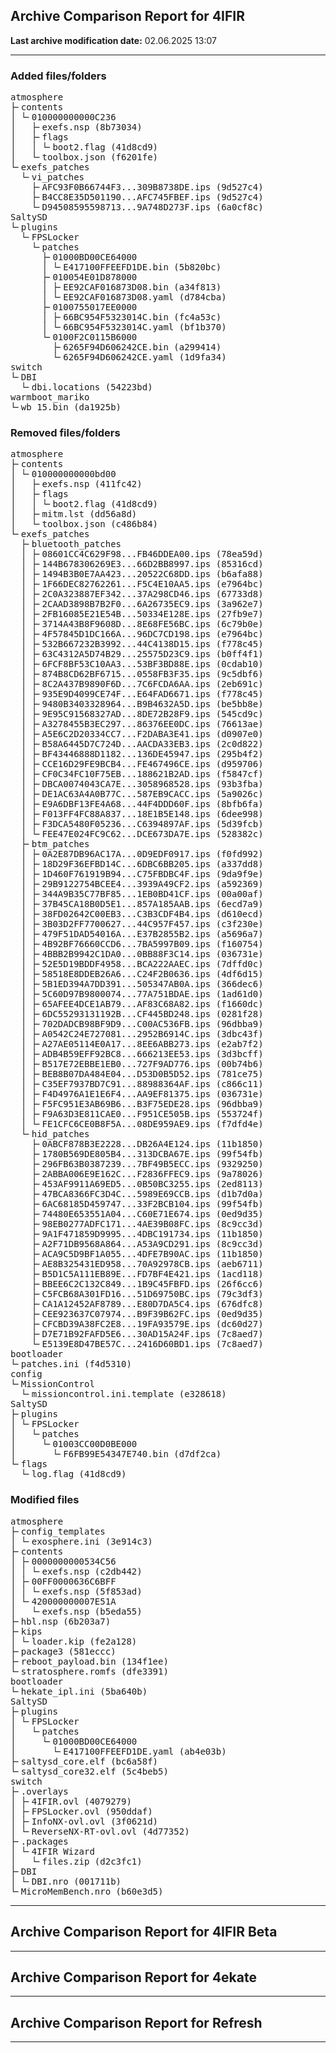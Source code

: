 <h2>Archive Comparison Report for <b>4IFIR</b></h2><b>Last archive modification date:</b> 02.06.2025 13:07<hr>

<h3>Added files/folders</h3>
<pre>atmosphere
├╴contents
│ └╴010000000000C236
│   ├╴exefs.nsp (8b73034)
│   ├╴flags
│   │ └╴boot2.flag (41d8cd9)
│   └╴toolbox.json (f6201fe)
└╴exefs_patches
  └╴vi_patches
    ├╴AFC93F0B66744F3...309B8738DE.ips (9d527c4)
    ├╴B4CC8E35D501190...AFC745FBEF.ips (9d527c4)
    └╴D94508595598713...9A748D273F.ips (6a0cf8c)
SaltySD
└╴plugins
  └╴FPSLocker
    └╴patches
      ├╴01000BD00CE64000
      │ └╴E417100FFEEFD1DE.bin (5b820bc)
      ├╴010054E01D878000
      │ ├╴EE92CAF016873D08.bin (a34f813)
      │ └╴EE92CAF016873D08.yaml (d784cba)
      ├╴0100755017EE0000
      │ ├╴66BC954F5323014C.bin (fc4a53c)
      │ └╴66BC954F5323014C.yaml (bf1b370)
      └╴0100F2C0115B6000
        ├╴6265F94D606242CE.bin (a299414)
        └╴6265F94D606242CE.yaml (1d9fa34)
switch
└╴DBI
  └╴dbi.locations (54223bd)
warmboot_mariko
└╴wb_15.bin (da1925b)
</pre>
<h3>Removed files/folders</h3>
<pre>atmosphere
├╴contents
│ └╴010000000000bd00
│   ├╴exefs.nsp (411fc42)
│   ├╴flags
│   │ └╴boot2.flag (41d8cd9)
│   ├╴mitm.lst (dd56a8d)
│   └╴toolbox.json (c486b84)
└╴exefs_patches
  ├╴bluetooth_patches
  │ ├╴08601CC4C629F98...FB46DDEA00.ips (78ea59d)
  │ ├╴144B678306269E3...66D2BB8997.ips (85316cd)
  │ ├╴1494B3B0E7AA423...20522C68DD.ips (b6afa88)
  │ ├╴1F66DEC82762261...F5C4E10AA5.ips (e7964bc)
  │ ├╴2C0A323887EF342...37A298CD46.ips (67733d8)
  │ ├╴2CAAD3898B7B2F0...6A26735EC9.ips (3a962e7)
  │ ├╴2FB16085E21E54B...50334E128E.ips (27fb9e7)
  │ ├╴3714A43B8F9608D...8E68FE56BC.ips (6c79b0e)
  │ ├╴4F57845D1DC166A...96DC7CD198.ips (e7964bc)
  │ ├╴532B667232B3992...44C4138D15.ips (f778c45)
  │ ├╴63C4312A5D74B29...25575D23C9.ips (b0ff4f1)
  │ ├╴6FCF8BF53C10AA3...53BF3BD88E.ips (0cdab10)
  │ ├╴874B8CD62BF6715...0558FB3F35.ips (9c5dbf6)
  │ ├╴8C2A437B9890F6D...7C6FCDA6AA.ips (2eb691c)
  │ ├╴935E9D4099CE74F...E64FAD6671.ips (f778c45)
  │ ├╴9480B3403328964...B9B4632A5D.ips (be5bb8e)
  │ ├╴9E95C91568327AD...8DE72B28F9.ips (545cd9c)
  │ ├╴A3278455B3EC297...86376EE0DC.ips (76613ae)
  │ ├╴A5E6C2D20334CC7...F2DABA3E41.ips (d0907e0)
  │ ├╴B58A6445D7C724D...AACDA33EB3.ips (2c0d822)
  │ ├╴BF43446888D1182...136DE45947.ips (295b4f2)
  │ ├╴CCE16D29FE9BCB4...FE467496CE.ips (d959706)
  │ ├╴CF0C34FC10F75EB...188621B2AD.ips (f5847cf)
  │ ├╴DBCA0074043CA7E...3058968528.ips (93b3fba)
  │ ├╴DE1AC63A4A0B77C...587EB9CACC.ips (5a9026c)
  │ ├╴E9A6DBF13FE4A68...44F4DDD60F.ips (8bfb6fa)
  │ ├╴F013FF4FC88A837...18E1B5E148.ips (6dee998)
  │ ├╴F3DCA5480F05236...C6394897AF.ips (5d39fcb)
  │ └╴FEE47E024FC9C62...DCE673DA7E.ips (528382c)
  ├╴btm_patches
  │ ├╴0A2E87DB96AC17A...0D9EDF0917.ips (f0fd992)
  │ ├╴18D29F36EFBD14C...6DBC6BB205.ips (a337dd8)
  │ ├╴1D460F761919B94...C75FBDBC4F.ips (9da9f9e)
  │ ├╴29B9122754BCEE4...3939A49CF2.ips (a592369)
  │ ├╴344A9B35C77BF85...1EB0BD41CF.ips (00a00af)
  │ ├╴37B45CA18B0D5E1...857A185AAB.ips (6ecd7a9)
  │ ├╴38FD02642C00EB3...C3B3CDF4B4.ips (d610ecd)
  │ ├╴3B03D2FF7700627...44C957F457.ips (c3f230e)
  │ ├╴479F51DAD54016A...E37B2855B2.ips (a5696a7)
  │ ├╴4B92BF76660CCD6...7BA5997B09.ips (f160754)
  │ ├╴4BBB2B9942C1DA0...0BB88F3C14.ips (036731e)
  │ ├╴52E5D19BDDF4958...BCA222AAEC.ips (7dffd0c)
  │ ├╴58518E8DDEB26A6...C24F2B0636.ips (4df6d15)
  │ ├╴5B1ED394A7DD391...505347AB0A.ips (366dec6)
  │ ├╴5C60D97B9800074...77A751BDAE.ips (1ad61d0)
  │ ├╴65AFEE4DCE1AB79...AF83C68A82.ips (f1660dc)
  │ ├╴6DC55293131192B...CF445BD248.ips (0281f28)
  │ ├╴702DADCB98BF9D9...C00AC536FB.ips (96dbba9)
  │ ├╴A0542C24E727081...2952B6914C.ips (3dbc43f)
  │ ├╴A27AE05114E0A17...8EE6ABB273.ips (e2ab7f2)
  │ ├╴ADB4B59EFF92BC8...666213EE53.ips (3d3bcff)
  │ ├╴B517E72EBBE1EB0...727F9AD776.ips (00b74b6)
  │ ├╴BEB8B07DA484E04...D53D0B5D52.ips (781ce75)
  │ ├╴C35EF7937BD7C91...88988364AF.ips (c866c11)
  │ ├╴F4D4976A1E1E6F4...AA9EF81375.ips (036731e)
  │ ├╴F5FC951E3AB69B6...B3F75EDE28.ips (96dbba9)
  │ ├╴F9A63D3E811CAE0...F951CE505B.ips (553724f)
  │ └╴FE1CFC6CE0B8F5A...08DE959AE9.ips (f7dfd4e)
  └╴hid_patches
    ├╴0ABCF878B3E2228...DB26A4E124.ips (11b1850)
    ├╴1780B569DE805B4...313DCBA67E.ips (99f54fb)
    ├╴296FB63B0387239...7BF49B5ECC.ips (9329250)
    ├╴2ABBA006E9E162C...F2836FFEC9.ips (9a78026)
    ├╴453AF9911A69ED5...0B50BC3255.ips (2ed8113)
    ├╴47BCA8366FC3D4C...5989E69CCB.ips (d1b7d0a)
    ├╴6AC68185D459747...33F2BCB104.ips (99f54fb)
    ├╴74480E653551A04...C60E71E674.ips (0ed9d35)
    ├╴98EB0277ADFC171...4AE39B08FC.ips (8c9cc3d)
    ├╴9A1F471859D9995...4DBC191734.ips (11b1850)
    ├╴A2F71DB9568A864...A53A9CD291.ips (8c9cc3d)
    ├╴ACA9C5D9BF1A055...4DFE7B90AC.ips (11b1850)
    ├╴AE8B325431ED958...70A92978CB.ips (aeb6711)
    ├╴B5D1C5A111EB89E...FD7BF4E421.ips (1acd118)
    ├╴BBEE6C2C132C849...1B9C45FBFD.ips (26f6cc6)
    ├╴C5FCB68A301FD16...51D69750BC.ips (79c3df3)
    ├╴CA1A12452AF8789...E80D7DA5C4.ips (676dfc8)
    ├╴CEE923637C07974...B9F39B62FC.ips (0ed9d35)
    ├╴CFCBD39A38FC2E8...19FA93579E.ips (dc60d27)
    ├╴D7E71B92FAFD5E6...30AD15A24F.ips (7c8aed7)
    └╴E5139E8D47BE57C...2416D60BD1.ips (7c8aed7)
bootloader
└╴patches.ini (f4d5310)
config
└╴MissionControl
  └╴missioncontrol.ini.template (e328618)
SaltySD
├╴plugins
│ └╴FPSLocker
│   └╴patches
│     └╴01003CC00D0BE000
│       └╴F6FB99E54347E740.bin (d7df2ca)
└╴flags
  └╴log.flag (41d8cd9)
</pre>
<h3>Modified files</h3>
<pre>atmosphere
├╴config_templates
│ └╴exosphere.ini (3e914c3)
├╴contents
│ ├╴0000000000534C56
│ │ └╴exefs.nsp (c2db442)
│ ├╴00FF0000636C6BFF
│ │ └╴exefs.nsp (5f853ad)
│ └╴420000000007E51A
│   └╴exefs.nsp (b5eda55)
├╴hbl.nsp (6b203a7)
├╴kips
│ └╴loader.kip (fe2a128)
├╴package3 (581eccc)
├╴reboot_payload.bin (134f1ee)
└╴stratosphere.romfs (dfe3391)
bootloader
└╴hekate_ipl.ini (5ba640b)
SaltySD
├╴plugins
│ └╴FPSLocker
│   └╴patches
│     └╴01000BD00CE64000
│       └╴E417100FFEEFD1DE.yaml (ab4e03b)
├╴saltysd_core.elf (bc6a58f)
└╴saltysd_core32.elf (5c4beb5)
switch
├╴.overlays
│ ├╴4IFIR.ovl (4079279)
│ ├╴FPSLocker.ovl (950ddaf)
│ ├╴InfoNX-ovl.ovl (3f0621d)
│ └╴ReverseNX-RT-ovl.ovl (4d77352)
├╴.packages
│ └╴4IFIR Wizard
│   └╴files.zip (d2c3fc1)
├╴DBI
│ └╴DBI.nro (001711b)
└╴MicroMemBench.nro (b60e3d5)
</pre>
<hr>

<h2>Archive Comparison Report for <b>4IFIR Beta</b></h2><hr>

<h2>Archive Comparison Report for <b>4ekate</b></h2><hr>

<h2>Archive Comparison Report for <b>Refresh</b></h2><hr>

